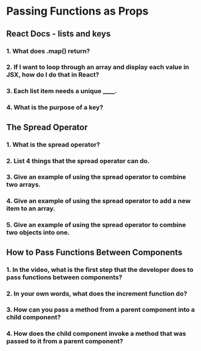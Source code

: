 # Passing Functions as Props

## React Docs - lists and keys

### 1. What does .map() return?


### 2. If I want to loop through an array and display each value in JSX, how do I do that in React?


### 3. Each list item needs a unique ____.


### 4. What is the purpose of a key?


## The Spread Operator

### 1. What is the spread operator?


### 2. List 4 things that the spread operator can do.


### 3. Give an example of using the spread operator to combine two arrays.


### 4. Give an example of using the spread operator to add a new item to an array.


### 5. Give an example of using the spread operator to combine two objects into one.


## How to Pass Functions Between Components

### 1. In the video, what is the first step that the developer does to pass functions between components?


### 2. In your own words, what does the increment function do?


### 3. How can you pass a method from a parent component into a child component?


### 4. How does the child component invoke a method that was passed to it from a parent component?
